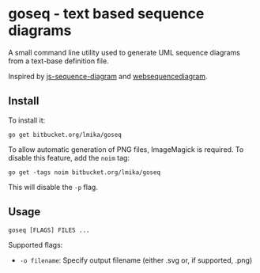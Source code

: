 # goseq - text based sequence diagrams

A small command line utility used to generate UML sequence diagrams from a text-base definition file.

Inspired by [js-sequence-diagram](http://bramp.github.io/js-sequence-diagrams/) and
[websequencediagram](http://www.websequencediagrams.com/).

## Install

To install it:

    go get bitbucket.org/lmika/goseq

To allow automatic generation of PNG files, ImageMagick is required.  To disable this feature, add the `noim` tag:

    go get -tags noim bitbucket.org/lmika/goseq

This will disable the `-p` flag.

## Usage

    goseq [FLAGS] FILES ...

Supported flags:

* `-o filename`: Specify output filename (either .svg or, if supported, .png)